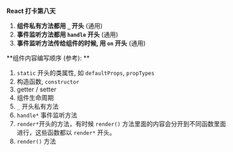 **React 打卡第八天**

1. **组件私有方法都用 `_` 开头**    (通用)
2. **事件监听方法都用 `handle` 开头**    (通用)
3. **事件监听方法传给组件的时候, 用 `on` 开头**    (通用)

**组件内容编写顺序 (参考): **

1. `static` 开头的类属性, 如 `defaultProps`, `propTypes`
2. 构造函数,  `constructor`
3. getter / setter
4. 组件生命周期
5. `_` 开头私有方法
6. `handle*` 事件监听方法
7.  `render*`开头的方法，有时候 `render()` 方法里面的内容会分开到不同函数里面进行，这些函数都以 `render*` 开头。
8. `render()` 方法